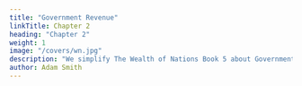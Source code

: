 ```yaml
---
title: "Government Revenue"
linkTitle: Chapter 2
heading: "Chapter 2"
weight: 1
image: "/covers/wn.jpg"
description: "We simplify The Wealth of Nations Book 5 about Government Expenses and Revenue"
author: Adam Smith
---
```

